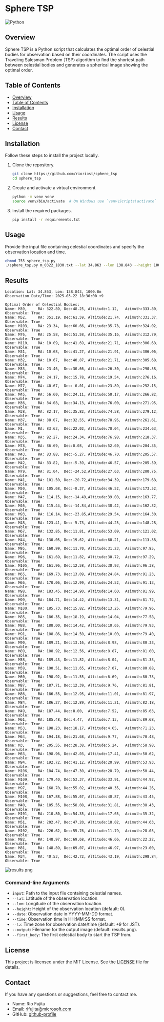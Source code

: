 # Sphere TSP

![Python](https://img.shields.io/badge/Python-3.10%2B-blue)

## Overview

Sphere TSP is a Python script that calculates the optimal order of celestial bodies for observation based on their coordinates.
The script uses the Traveling Salesman Problem (TSP) algorithm to find the shortest path between celestial bodies and generates a spherical image showing the optimal order.

## Table of Contents

- [Overview](#overview)
- [Table of Contents](#table-of-contents)
- [Installation](#installation)
- [Usage](#usage)
- [Results](#results)
- [License](#license)
- [Contact](#contact)

## Installation

Follow these steps to install the project locally.

1. Clone the repository.

    ```bash
    git clone https://github.com/rioriost/sphere_tsp
    cd sphere_tsp
    ```

2. Create and activate a virtual environment.

    ```bash
    python -m venv venv
    source venv/bin/activate  # On Windows use `venv\Scripts\activate`
    ```

3. Install the required packages.

    ```bash
    pip install -r requirements.txt
    ```

## Usage

Provide the input file containing celestial coordinates and specify the observation location and time.

```bash
chmod 755 sphere_tsp.py
./sphere_tsp.py m_0322_1830.txt --lat 34.863 --lon 138.843 --height 1000 --date 2025-03-22 --time 18:30:00 --tz +9 --first_body M39
```

## Results
```
Location: Lat: 34.863, Lon: 138.843, 1000.0m
Observation Date/Time: 2025-03-22 18:30:00 +9

Optimal Order of Celestial Bodies:
Name: M39,     RA: 322.89, Dec:48.25, Altitude:1.12,   Azimuth:333.80, Observable: True
Name: M52,     RA: 351.19, Dec:61.59, Altitude:21.74,  Azimuth:331.37, Observable: True
Name: M103,    RA: 23.34,  Dec:60.66, Altitude:35.73,  Azimuth:324.02, Observable: True
Name: M76,     RA: 25.58,  Dec:51.58, Altitude:35.16,  Azimuth:312.79, Observable: True
Name: M110,    RA: 10.09,  Dec:41.69, Altitude:21.71,  Azimuth:306.68, Observable: True
Name: M31,     RA: 10.68,  Dec:41.27, Altitude:21.91,  Azimuth:306.06, Observable: True
Name: M32,     RA: 10.67,  Dec:40.87, Altitude:21.71,  Azimuth:305.68, Observable: True
Name: M33,     RA: 23.46,  Dec:30.66, Altitude:26.30,  Azimuth:290.58, Observable: True
Name: M74,     RA: 24.17,  Dec:15.78, Altitude:19.54,  Azimuth:276.16, Observable: True
Name: M77,     RA: 40.67,  Dec:-0.01, Altitude:23.89,  Azimuth:252.15, Observable: True
Name: M45,     RA: 56.60,  Dec:24.11, Altitude:50.17,  Azimuth:266.82, Observable: True
Name: M36,     RA: 84.08,  Dec:34.13, Altitude:76.00,  Azimuth:271.95, Observable: True
Name: M38,     RA: 82.17,  Dec:35.82, Altitude:74.58,  Azimuth:279.12, Observable: True
Name: M37,     RA: 88.07,  Dec:32.55, Altitude:78.95,  Azimuth:261.61, Observable: True
Name: M1,      RA: 83.63,  Dec:22.02, Altitude:70.04,  Azimuth:234.63, Observable: True
Name: M35,     RA: 92.27,  Dec:24.34, Altitude:76.98,  Azimuth:218.37, Observable: True
Name: M78,     RA: 86.69,  Dec:0.08,  Altitude:52.69,  Azimuth:204.35, Observable: True
Name: M43,     RA: 83.88,  Dec:-5.27, Altitude:46.70,  Azimuth:205.57, Observable: True
Name: M42,     RA: 83.82,  Dec:-5.39, Altitude:46.57,  Azimuth:205.59, Observable: True
Name: M79,     RA: 81.04,  Dec:-24.52,Altitude:27.63,  Azimuth:200.75, Observable: True
Name: M41,     RA: 101.50, Dec:-20.72,Altitude:34.39,  Azimuth:179.68, Observable: True
Name: M50,     RA: 105.68, Dec:-8.37, Altitude:46.52,  Azimuth:173.52, Observable: True
Name: M47,     RA: 114.15, Dec:-14.49,Altitude:39.08,  Azimuth:163.77, Observable: True
Name: M46,     RA: 115.44, Dec:-14.84,Altitude:38.42,  Azimuth:162.32, Observable: True
Name: M93,     RA: 116.14, Dec:-23.85,Altitude:29.54,  Azimuth:164.30, Observable: True
Name: M48,     RA: 123.41, Dec:-5.73, Altitude:44.25,  Azimuth:148.28, Observable: True
Name: M67,     RA: 132.85, Dec:11.81, Altitude:53.09,  Azimuth:121.02, Observable: True
Name: M44,     RA: 130.05, Dec:19.62, Altitude:60.21,  Azimuth:113.38, Observable: True
Name: M95,     RA: 160.99, Dec:11.70, Altitude:31.23,  Azimuth:97.85,  Observable: True
Name: M96,     RA: 161.69, Dec:11.82, Altitude:30.72,  Azimuth:97.29,  Observable: True
Name: M105,    RA: 161.96, Dec:12.58, Altitude:30.93,  Azimuth:96.38,  Observable: True
Name: M65,     RA: 169.73, Dec:13.09, Altitude:24.84,  Azimuth:91.23,  Observable: True
Name: M66,     RA: 170.06, Dec:12.99, Altitude:24.52,  Azimuth:91.13,  Observable: True
Name: M98,     RA: 183.45, Dec:14.90, Altitude:14.60,  Azimuth:81.99,  Observable: True
Name: M99,     RA: 184.71, Dec:14.42, Altitude:13.31,  Azimuth:81.72,  Observable: True
Name: M100,    RA: 185.73, Dec:15.82, Altitude:13.25,  Azimuth:79.96,  Observable: True
Name: M85,     RA: 186.35, Dec:18.19, Altitude:14.04,  Azimuth:77.58,  Observable: True
Name: M88,     RA: 188.00, Dec:14.42, Altitude:10.65,  Azimuth:79.93,  Observable: True
Name: M91,     RA: 188.86, Dec:14.50, Altitude:10.00,  Azimuth:79.40,  Observable: True
Name: M90,     RA: 189.21, Dec:13.16, Altitude:8.98,   Azimuth:80.33,  Observable: True
Name: M89,     RA: 188.92, Dec:12.56, Altitude:8.87,   Azimuth:81.00,  Observable: True
Name: M58,     RA: 189.43, Dec:11.82, Altitude:8.04,   Azimuth:81.33,  Observable: True
Name: M59,     RA: 190.51, Dec:11.65, Altitude:7.07,   Azimuth:80.88,  Observable: True
Name: M60,     RA: 190.92, Dec:11.55, Altitude:6.69,   Azimuth:80.73,  Observable: True
Name: M87,     RA: 187.71, Dec:12.39, Altitude:9.76,   Azimuth:81.81,  Observable: True
Name: M86,     RA: 186.55, Dec:12.95, Altitude:11.01,  Azimuth:81.97,  Observable: True
Name: M84,     RA: 186.27, Dec:12.89, Altitude:11.21,  Azimuth:82.18,  Observable: True
Name: M49,     RA: 187.44, Dec:8.00,  Altitude:7.52,   Azimuth:85.63,  Observable: True
Name: M61,     RA: 185.48, Dec:4.47,  Altitude:7.13,   Azimuth:89.68,  Observable: True
Name: M53,     RA: 198.23, Dec:18.17, Altitude:4.65,   Azimuth:71.23,  Observable: True
Name: M64,     RA: 194.18, Dec:21.68, Altitude:9.77,   Azimuth:70.48,  Observable: True
Name: M3,      RA: 205.55, Dec:28.38, Altitude:5.24,   Azimuth:58.98,  Observable: True
Name: M63,     RA: 198.96, Dec:42.03, Altitude:17.41,  Azimuth:50.62,  Observable: True
Name: M94,     RA: 192.72, Dec:41.12, Altitude:20.99,  Azimuth:53.93,  Observable: True
Name: M106,    RA: 184.74, Dec:47.30, Altitude:28.79,  Azimuth:50.44,  Observable: True
Name: M109,    RA: 179.40, Dec:53.37, Altitude:33.91,  Azimuth:44.92,  Observable: True
Name: M97,     RA: 168.70, Dec:55.02, Altitude:40.35,  Azimuth:44.26,  Observable: True
Name: M108,    RA: 167.88, Dec:55.67, Altitude:40.87,  Azimuth:43.45,  Observable: True
Name: M40,     RA: 185.55, Dec:58.08, Altitude:31.81,  Azimuth:38.43,  Observable: True
Name: M101,    RA: 210.80, Dec:54.35, Altitude:17.65,  Azimuth:35.32,  Observable: True
Name: M51,     RA: 202.47, Dec:47.20, Altitude:18.02,  Azimuth:44.63,  Observable: True
Name: M102,    RA: 226.62, Dec:55.76, Altitude:11.79,  Azimuth:28.05,  Observable: True
Name: M82,     RA: 148.97, Dec:69.68, Altitude:46.66,  Azimuth:22.22,  Observable: True
Name: M81,     RA: 148.89, Dec:69.07, Altitude:46.97,  Azimuth:23.00,  Observable: True
Name: M34,     RA: 40.53,  Dec:42.72, Altitude:43.19,  Azimuth:298.84, Observable: True
```

![results.png](results.png)

### Command-line Arguments

- `input`: Path to the input file containing celestial names.
- `--lat`: Latitude of the observation location.
- `--lon`: Longitude of the observation location.
- `--height`: Height of the observation location (default: 0).
- `--date`: Observation date in YYYY-MM-DD format.
- `--time`: Observation time in HH:MM:SS format.
- `--tz`: Time zone for observation date/time (default: +9 for JST).
- `--output`: Filename for the output image (default: results.png).
- `--first_body`: The first celestial body to start the TSP from.

## License

This project is licensed under the MIT License. See the [LICENSE](LICENSE) file for details.

## Contact

If you have any questions or suggestions, feel free to contact me.

- Name: Rio Fujita
- Email: rifujita@microsoft.com
- GitHub: [github-profile](https://github.com/rioriost)
